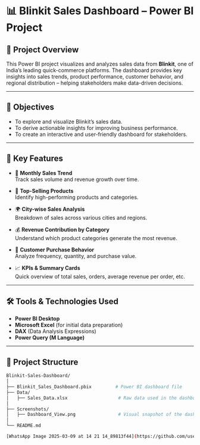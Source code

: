 # 📊 Blinkit Sales Dashboard – Power BI Project

## 🚀 Project Overview

This Power BI project visualizes and analyzes sales data from **Blinkit**, one of India’s leading quick-commerce platforms. The dashboard provides key insights into sales trends, product performance, customer behavior, and regional distribution – helping stakeholders make data-driven decisions.

---

## 🎯 Objectives

- To explore and visualize Blinkit’s sales data.
- To derive actionable insights for improving business performance.
- To create an interactive and user-friendly dashboard for stakeholders.

---

## 📌 Key Features

- 📅 **Monthly Sales Trend**  
  Track sales volume and revenue growth over time.

- 🧃 **Top-Selling Products**  
  Identify high-performing products and categories.

- 🌍 **City-wise Sales Analysis**  
  Breakdown of sales across various cities and regions.

- 💰 **Revenue Contribution by Category**  
  Understand which product categories generate the most revenue.

- 👥 **Customer Purchase Behavior**  
  Analyze frequency, quantity, and purchase value.

- 📈 **KPIs & Summary Cards**  
  Quick overview of total sales, orders, average revenue per order, etc.

---

## 🛠️ Tools & Technologies Used

- **Power BI Desktop**
- **Microsoft Excel** (for initial data preparation)
- **DAX** (Data Analysis Expressions)
- **Power Query (M Language)**

---

## 📁 Project Structure

```bash
Blinkit-Sales-Dashboard/
│
├── Blinkit_Sales_Dashboard.pbix         # Power BI dashboard file
├── Data/
│   ├── Sales_Data.xlsx                   # Raw data used in the dashboard
│
├── Screenshots/
│   ├── Dashboard_View.png                # Visual snapshot of the dashboard
│
└── README.md

[WhatsApp Image 2025-03-09 at 14 21 14_89813f44](https://github.com/user-attachments/assets/5f3431d6-5739-4ac3-b75f-27f726cb1964)
